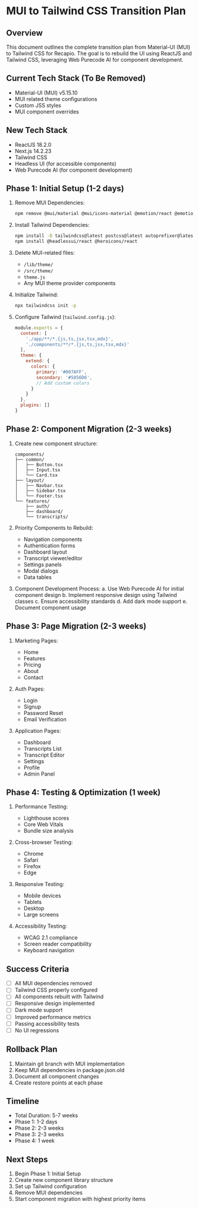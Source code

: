 # MUI to Tailwind CSS Transition Plan

## Overview
This document outlines the complete transition plan from Material-UI (MUI) to Tailwind CSS for Recapio. The goal is to rebuild the UI using ReactJS and Tailwind CSS, leveraging Web Purecode AI for component development.

## Current Tech Stack (To Be Removed)
- Material-UI (MUI) v5.15.10
- MUI related theme configurations
- Custom JSS styles
- MUI component overrides

## New Tech Stack
- ReactJS 18.2.0
- Next.js 14.2.23
- Tailwind CSS
- Headless UI (for accessible components)
- Web Purecode AI (for component development)

## Phase 1: Initial Setup (1-2 days)
1. Remove MUI Dependencies:
   ```bash
   npm remove @mui/material @mui/icons-material @emotion/react @emotion/styled
   ```

2. Install Tailwind Dependencies:
   ```bash
   npm install -D tailwindcss@latest postcss@latest autoprefixer@latest
   npm install @headlessui/react @heroicons/react
   ```

3. Delete MUI-related files:
   - `/lib/theme/`
   - `/src/theme/`
   - `theme.js`
   - Any MUI theme provider components

4. Initialize Tailwind:
   ```bash
   npx tailwindcss init -p
   ```

5. Configure Tailwind (`tailwind.config.js`):
   ```javascript
   module.exports = {
     content: [
       './app/**/*.{js,ts,jsx,tsx,mdx}',
       './components/**/*.{js,ts,jsx,tsx,mdx}'
     ],
     theme: {
       extend: {
         colors: {
           primary: '#007AFF',
           secondary: '#5856D6',
           // Add custom colors
         }
       }
     },
     plugins: []
   }
   ```

## Phase 2: Component Migration (2-3 weeks)
1. Create new component structure:
   ```
   components/
   ├── common/
   │   ├── Button.tsx
   │   ├── Input.tsx
   │   └── Card.tsx
   ├── layout/
   │   ├── Navbar.tsx
   │   ├── Sidebar.tsx
   │   └── Footer.tsx
   └── features/
       ├── auth/
       ├── dashboard/
       └── transcripts/
   ```

2. Priority Components to Rebuild:
   - Navigation components
   - Authentication forms
   - Dashboard layout
   - Transcript viewer/editor
   - Settings panels
   - Modal dialogs
   - Data tables

3. Component Development Process:
   a. Use Web Purecode AI for initial component design
   b. Implement responsive design using Tailwind classes
   c. Ensure accessibility standards
   d. Add dark mode support
   e. Document component usage

## Phase 3: Page Migration (2-3 weeks)
1. Marketing Pages:
   - Home
   - Features
   - Pricing
   - About
   - Contact

2. Auth Pages:
   - Login
   - Signup
   - Password Reset
   - Email Verification

3. Application Pages:
   - Dashboard
   - Transcripts List
   - Transcript Editor
   - Settings
   - Profile
   - Admin Panel

## Phase 4: Testing & Optimization (1 week)
1. Performance Testing:
   - Lighthouse scores
   - Core Web Vitals
   - Bundle size analysis

2. Cross-browser Testing:
   - Chrome
   - Safari
   - Firefox
   - Edge

3. Responsive Testing:
   - Mobile devices
   - Tablets
   - Desktop
   - Large screens

4. Accessibility Testing:
   - WCAG 2.1 compliance
   - Screen reader compatibility
   - Keyboard navigation

## Success Criteria
- [ ] All MUI dependencies removed
- [ ] Tailwind CSS properly configured
- [ ] All components rebuilt with Tailwind
- [ ] Responsive design implemented
- [ ] Dark mode support
- [ ] Improved performance metrics
- [ ] Passing accessibility tests
- [ ] No UI regressions

## Rollback Plan
1. Maintain git branch with MUI implementation
2. Keep MUI dependencies in package.json.old
3. Document all component changes
4. Create restore points at each phase

## Timeline
- Total Duration: 5-7 weeks
- Phase 1: 1-2 days
- Phase 2: 2-3 weeks
- Phase 3: 2-3 weeks
- Phase 4: 1 week

## Next Steps
1. Begin Phase 1: Initial Setup
2. Create new component library structure
3. Set up Tailwind configuration
4. Remove MUI dependencies
5. Start component migration with highest priority items 